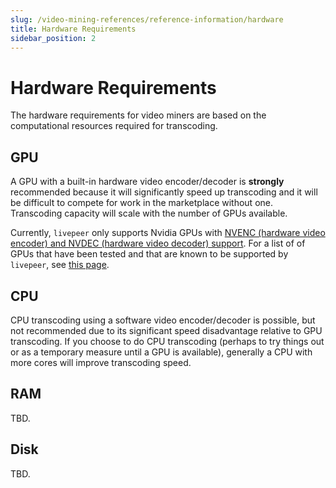 ```yaml
---
slug: /video-mining-references/reference-information/hardware
title: Hardware Requirements
sidebar_position: 2
---
```


# Hardware Requirements

The hardware requirements for video miners are based on the computational
resources required for transcoding.

## GPU

A GPU with a built-in hardware video encoder/decoder is **strongly** recommended
because it will significantly speed up transcoding and it will be difficult to
compete for work in the marketplace without one. Transcoding capacity will scale
with the number of GPUs available.

Currently, `livepeer` only supports Nvidia GPUs with
[NVENC (hardware video encoder) and NVDEC (hardware video decoder) support](https://developer.nvidia.com/video-encode-and-decode-gpu-support-matrix-new).
For a list of of GPUs that have been tested and that are known to be supported
by `livepeer`, see
[this page](/video-miners/reference/gpu-support).

## CPU

CPU transcoding using a software video encoder/decoder is possible, but not
recommended due to its significant speed disadvantage relative to GPU
transcoding. If you choose to do CPU transcoding (perhaps to try things out or
as a temporary measure until a GPU is available), generally a CPU with more
cores will improve transcoding speed.

## RAM

TBD.

## Disk

TBD.

